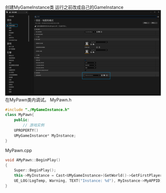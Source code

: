 创建MyGameInstance类
运行之前改成自己的GameInstance
![alt text](Snipaste_2024-05-28_20-56-18.png)
在MyPawn类内调试。
MyPawn.h
```cpp
#include "./MyGameInstance.h"
class MyPawn{
    public:
    	// 游戏实例
	UPROPERTY()
	UMyGameInstance* MyInstance;
}
```
MyPawn.cpp
```cpp
void AMyPawn::BeginPlay()
{
	Super::BeginPlay();
	this->MyInstance = Cast<UMyGameInstance>(GetWorld()->GetFirstPlayerController()->GetGameInstance());
	UE_LOG(LogTemp, Warning, TEXT("Instance: %d"), MyInstance->MyAPPID);
}
```

